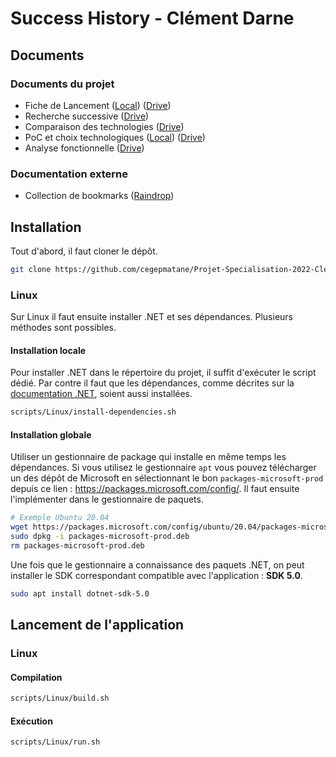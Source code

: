 # Success History - Clément Darne

## Documents

### Documents du projet

- Fiche de Lancement 
([Local](./doc/Clément_Darne_Fiche_Lancement_Kickoff.pdf))
([Drive](https://docs.google.com/document/d/1ZuqTi5ynLvBm6lz4eAiwqOQUeDUz08ptT6vcpWwiOQE/edit?usp=sharing)) 
- Recherche successive 
([Drive](https://docs.google.com/presentation/d/15R852iybVDg16wd6GARKv_uq93iOW930lfqeFJNdync/edit?usp=sharing))
- Comparaison des technologies 
([Drive](https://docs.google.com/spreadsheets/d/1KkvoeLnuqHdTdF5eDlAFaEZGVZ6jxHvpfm04LW2fIPs/edit?usp=sharing))
- PoC et choix technologiques 
([Local](./doc/Clément_Darne_PoC_et_Choix_technologiques.pdf))
([Drive](https://docs.google.com/document/d/11wGQvmYWSAQvyj1FjM4IuKHJmywe2WRGGacDEhz8f9I/edit?usp=sharing)) 
- Analyse fonctionnelle ([Drive](https://docs.google.com/presentation/d/135o8Wbq9iUsmIQ24OMhoskUaWGAw-txcJaZNcuo_Ilw/edit?usp=sharing))

### Documentation externe

- Collection de bookmarks ([Raindrop](https://raindrop.io/ClementDrn/net-22860221))


## Installation

Tout d'abord, il faut cloner le dépôt.

```bash
git clone https://github.com/cegepmatane/Projet-Specialisation-2022-Clement-Darne/
```

### Linux

Sur Linux il faut ensuite installer .NET et ses dépendances. Plusieurs méthodes sont possibles.

#### Installation locale

Pour installer .NET dans le répertoire du projet, il suffit d'exécuter le script dédié. Par contre il faut que les dépendances, comme décrites sur la [documentation .NET](https://docs.microsoft.com/en-us/dotnet/core/install/linux), soient aussi installées.

```bash
scripts/Linux/install-dependencies.sh
```

#### Installation globale

Utiliser un gestionnaire de package qui installe en même temps les dépendances. Si vous utilisez le gestionnaire `apt` vous pouvez télécharger un des dépôt de Microsoft en sélectionnant le bon `packages-microsoft-prod` depuis ce lien : https://packages.microsoft.com/config/. Il faut ensuite l'implémenter dans le gestionnaire de paquets.

```bash
# Exemple Ubuntu 20.04
wget https://packages.microsoft.com/config/ubuntu/20.04/packages-microsoft-prod.deb -O packages-microsoft-prod.deb
sudo dpkg -i packages-microsoft-prod.deb
rm packages-microsoft-prod.deb
```

Une fois que le gestionnaire a connaissance des paquets .NET, on peut installer le SDK correspondant compatible avec l'application : **SDK 5.0**.

```bash
sudo apt install dotnet-sdk-5.0
```


## Lancement de l'application

### Linux

#### Compilation

```bash
scripts/Linux/build.sh
```

#### Exécution

```bash
scripts/Linux/run.sh
```
